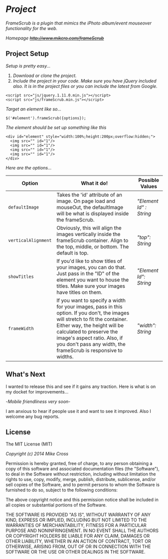 # _Project_

_FrameScrub is a plugin that mimics the iPhoto album/event mouseover functionality for the web._

_Homepage ~~http://www.mikcro.com/frameScrub~~_

## Project Setup

_Setup is pretty easy..._ 

1. _Download or clone the project._
2. _Include the project in your code. Make sure you have jQuery included also. It is in the project files or you can include the latest from Google._
```
<script src="js/jquery.1.11.0.min.js"></script>
<script src="js/frameScrub.min.js"></script>
```
_Target an element like so..._
```
$('#element').frameScrub({options});
```
_The element should be set up something like this_
```
<div id="element" style="width:100%;height:200px;overflow:hidden;">
  <img src="" id="1"/>
  <img src="" id="1"/>  
  <img src="" id="1"/>  
  <img src="" id="1"/>    
</div>
```
_Here are the options..._

| Option  | What it do! | Possible Values          |
|------------- | ------------- | -----------------|
|`defaultImage`  | Takes the 'id' attribute of an image. On page load and mouseOut, the defaultImage will be what is displayed inside the frameScrub.  | _"Element Id" : String_|
|`verticalAlignment`  | Obviously, this will align the images vertically inside the frameScrub container. Align to the top, middle, or bottom. The default is top.  | _"top": String_|
|`showTitles`  | If you'd like to show titles of your images, you can do that. Just pass in the "ID" of the element you want to house the titles. Make sure your images have titles on them.  | _"Element Id": String_|
|`frameWidth`  | If you want to specify a width for your images, pass in this option. If you don't, the images will stretch to fit the container. Either way, the height will be calculated to preserve the image's aspect ratio. Also, if you don't pass any width, the frameScrub is responsive to widths.  | _"width": String_|

## What's Next
I wanted to release this and see if it gains any traction. Here is what is on my docket for improvements...

-_Mobile friendliness very soon_-

I am anxious to hear if people use it and want to see it improved. Also I welcome any bug reports.

## License

The MIT License (MIT)

_Copyright (c) 2014 Mike Cross_

Permission is hereby granted, free of charge, to any person obtaining a copy
of this software and associated documentation files (the "Software"), to deal
in the Software without restriction, including without limitation the rights
to use, copy, modify, merge, publish, distribute, sublicense, and/or sell
copies of the Software, and to permit persons to whom the Software is
furnished to do so, subject to the following conditions:

The above copyright notice and this permission notice shall be included in all
copies or substantial portions of the Software.

THE SOFTWARE IS PROVIDED "AS IS", WITHOUT WARRANTY OF ANY KIND, EXPRESS OR
IMPLIED, INCLUDING BUT NOT LIMITED TO THE WARRANTIES OF MERCHANTABILITY,
FITNESS FOR A PARTICULAR PURPOSE AND NONINFRINGEMENT. IN NO EVENT SHALL THE
AUTHORS OR COPYRIGHT HOLDERS BE LIABLE FOR ANY CLAIM, DAMAGES OR OTHER
LIABILITY, WHETHER IN AN ACTION OF CONTRACT, TORT OR OTHERWISE, ARISING FROM,
OUT OF OR IN CONNECTION WITH THE SOFTWARE OR THE USE OR OTHER DEALINGS IN THE
SOFTWARE.
